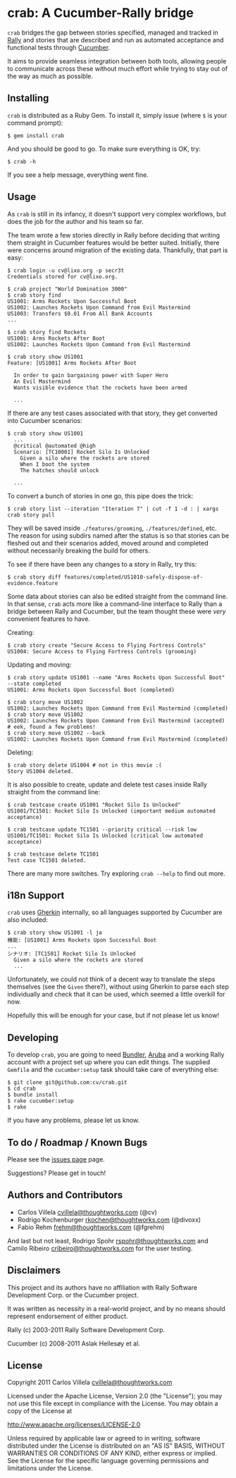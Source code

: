 crab: A Cucumber-Rally bridge
=============================

`crab` bridges the gap between stories specified, managed and tracked in
[Rally][1] and stories that are described and run as automated acceptance
and functional tests through [Cucumber][2].

It aims to provide seamless integration between both tools, allowing
people to communicate across these without much effort while trying to
stay out of the way as much as possible.

[1]: http://www.rallydev.com
[2]: http://cukes.info

Installing
----------

`crab` is distributed as a Ruby Gem. To install it, simply issue (where
`$` is your command prompt):

    $ gem install crab

And you should be good to go. To make sure everything is OK, try:

    $ crab -h

If you see a help message, everything went fine.

Usage
-----

As `crab` is still in its infancy, it doesn't support very complex
workflows, but does the job for the author and his team so far.

The team wrote a few stories directly in Rally before deciding that
writing them straight in Cucumber features would be better suited.
Initially, there were concerns around migration of the existing data.
Thankfully, that part is easy:

    $ crab login -u cv@lixo.org -p secr3t
    Credentials stored for cv@lixo.org.

    $ crab project "World Domination 3000"
    $ crab story find
    US1001: Arms Rockets Upon Successful Boot
    US1002: Launches Rockets Upon Command from Evil Mastermind
    US1003: Transfers $0.01 From All Bank Accounts
    ...

    $ crab story find Rockets
    US1001: Arms Rockets After Boot
    US1002: Launches Rockets Upon Command from Evil Mastermind

    $ crab story show US1001
    Feature: [US1001] Arms Rockets After Boot

      In order to gain bargaining power with Super Hero
      An Evil Mastermind
      Wants visible evidence that the rockets have been armed

      ...

If there are any test cases associated with that story, they get converted
into Cucumber scenarios:

    $ crab story show US1001
      ...
      @critical @automated @high
      Scenario: [TC10001] Rocket Silo Is Unlocked
        Given a silo where the rockets are stored
        When I boot the system
        The hatches should unlock

      ...

To convert a bunch of stories in one go, this pipe does the trick:

    $ crab story list --iteration "Iteration 7" | cut -f 1 -d : | xargs crab story pull

They will be saved inside `./features/grooming`, `./features/defined`,
etc. The reason for using subdirs named after the status is so that
stories can be fleshed out and their scenarios added, moved around and
completed without necessarily breaking the build for others.

To see if there have been any changes to a story in Rally, try this:

    $ crab story diff features/completed/US1010-safely-dispose-of-evidence.feature

Some data about stories can also be edited straight from the command line.
In that sense, `crab` acts more like a command-line interface to Rally
than a bridge between Rally and Cucumber, but the team thought these
were *very* convenient features to have.

Creating:

    $ crab story create "Secure Access to Flying Fortress Controls"
    US1004: Secure Access to Flying Fortress Controls (grooming)

Updating and moving:

    $ crab story update US1001 --name "Arms Rockets Upon Successful Boot" --state completed
    US1001: Arms Rockets Upon Successful Boot (completed)

    $ crab story move US1002
    US1002: Launches Rockets Upon Command from Evil Mastermind (completed)
    $ crab story move US1002
    US1002: Launches Rockets Upon Command from Evil Mastermind (accepted)
    # eek, found a few problems!
    $ crab story move US1002 --back
    US1002: Launches Rockets Upon Command from Evil Mastermind (completed)

Deleting:

    $ crab story delete US1004 # not in this movie :(
    Story US1004 deleted.

It is also possible to create, update and delete test cases inside Rally
straight from the command line:

    $ crab testcase create US1001 "Rocket Silo Is Unlocked"
    US1001/TC1501: Rocket Silo Is Unlocked (important medium automated acceptance)

    $ crab testcase update TC1501 --priority critical --risk low
    US1001/TC1501: Rocket Silo Is Unlocked (critical low automated acceptance)

    $ crab testcase delete TC1501
    Test case TC1501 deleted.

There are many more switches. Try exploring `crab --help` to find
out more.

i18n Support
------------

`crab` uses [Gherkin][3] internally, so all languages supported by
Cucumber are also included:

    $ crab story show US1001 -l ja
    機能: [US1001] Arms Rockets Upon Successful Boot
    ...
    シナリオ: [TC1501] Rocket Silo Is Unlocked
      Given a silo where the rockets are stored
      ...

Unfortunately, we could not think of a decent way to translate the steps
themselves (see the `Given` there?), without using Gherkin to parse each
step individually and check that it can be used, which seemed a little
overkill for now.

Hopefully this will be enough for your case, but if not please let us know!

[3]: https://github.com/cucumber/gherkin

Developing
----------

To develop `crab`, you are going to need [Bundler][4], [Aruba][5]
and a working Rally account with a project set up where you can edit
things. The supplied `Gemfile` and the `cucumber:setup` task should take
care of everything else:

    $ git clone git@github.com:cv/crab.git
    $ cd crab
    $ bundle install
    $ rake cucumber:setup
    $ rake

If you have any problems, please let us know.

[4]: http://gembundler.com
[5]: https://github.com/cucumber/aruba

To do / Roadmap / Known Bugs
----------------------------

Please see the [issues page][6] page.

Suggestions? Please get in touch!

[6]: https://github.com/cv/crab/issues

Authors and Contributors
------------------------

- Carlos Villela <cvillela@thoughtworks.com> (@cv)
- Rodrigo Kochenburger <rkochen@thoughtworks.com> (@divoxx)
- Fabio Rehm <frehm@thoughtworks.com> (@fgrehm)

And last but not least, Rodrigo Spohr <rspohr@thoughtworks.com> and
Camilo Ribeiro <cribeiro@thoughtworks.com> for the user testing.

Disclaimers
-----------

This project and its authors have no affiliation with Rally Software
Development Corp. or the Cucumber project.

It was written as necessity in a real-world project, and by no means
should represent endorsement of either product.

Rally (c) 2003-2011 Rally Software Development Corp.

Cucumber (c) 2008-2011 Aslak Hellesøy et al.

License
-------

Copyright 2011 Carlos Villela <cvillela@thoughtworks.com>

Licensed under the Apache License, Version 2.0 (the "License");
you may not use this file except in compliance with the License.
You may obtain a copy of the License at

http://www.apache.org/licenses/LICENSE-2.0

Unless required by applicable law or agreed to in writing, software
distributed under the License is distributed on an "AS IS" BASIS,
WITHOUT WARRANTIES OR CONDITIONS OF ANY KIND, either express
or implied.  See the License for the specific language governing
permissions and limitations under the License.
